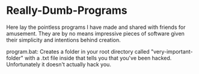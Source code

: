 # Really-Dumb-Programs
Here lay the pointless programs I have made and shared with friends for amusement. They are by no means impressive pieces of software given their simplicity and intentions behind creation.

program.bat: Creates a folder in your root directory called "very-important-folder" with a .txt file inside that tells you that you've been hacked. Unfortunately it doesn't actually hack you. 
